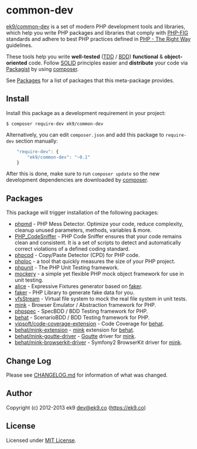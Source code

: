 common-dev
==========

[ek9/common-dev][0] is a set of modern PHP development tools and libraries,
which help you write PHP packages and libraries that comply with [PHP-FIG][1]
standards and adhere to best PHP practices defined in [PHP - The Right Way][2]
guidelines.

These tools help you write **well-tested** ([TDD][3] / [BDD][4]) **functional**
& **object-oriented** code. Follow [SOLID][5] principles easier and
**distribute** your code via [Packagist][6] by using [composer][7].

See [Packages](#Packages) for a list of packages that this meta-package
provides.

## Install

Install this package as a development requirement in your project:

    $ composer require-dev ek9/common-dev

Alternatively, you can edit `composer.json` and add this package to
`require-dev` section manually:

```js
    "require-dev": {
        "ek9/common-dev": "~0.1"
    }
```

After this is done, make sure to run `composer update` so the new development
dependencies are downloaded by [composer][5].

## Packages

This package will trigger installation of the following packages:

- [phpmd][110] - PHP Mess Detector. Optimize your code, reduce complexity,
  cleanup unused parameters, methods, variables & more.
- [PHP_CodeSniffer][120] - PHP Code Sniffer ensures that your code remains clean
  and consistent. It is a set of scripts to detect and automatically correct
  violations of a defined coding standard.
- [phpcpd][130] - Copy/Paste Detector (CPD) for PHP code.
- [phploc][140] - a tool that quickly measures the size of your PHP project.
- [phpunit][200] - The PHP Unit Testing framework.
- [mockery][210] - a simple yet flexible PHP mock object framework for use in
  unit testing.
- [alice][240] - Expressive Fixtures generator based on [faker][250].
- [faker][250] - PHP Library to generate fake data for you.
- [vfsStream][300] - Virtual file system to mock the real file system in unit
  tests.
- [mink][400] - Browser Emulator / Abstraction framework for PHP.
- [phpspec][800] - SpecBDD / BDD Testing framework for PHP.
- [behat][900] - ScenarioBDD / BDD Testing framework for PHP.
- [vipsoft/code-coverage-extension][910] - Code Coverage for [behat][900].
- [behat/mink-extension][950] - [mink][400] extension for [behat][900].
- [behat/mink-goutte-driver][960] - [Goutte][450] driver for [mink][400].
- [behat/mink-browserkit-driver][970] - Symfony2 BrowserKit driver for
  [mink][400].

## Change Log

Please see [CHANGELOG.md](CHANGELOG.md) for information of what was changed.

## Author

Copyright (c) 2012-2013 ek9 <dev@ek9.co> (https://ek9.co)

## License

Licensed under [MIT License](LICENSE).

[0]: https://packagist.org/packages/ek9/common-dev
[1]: http://www.php-fig.org
[2]: http://www.phptherightway.com
[3]: https://en.wikipedia.org/wiki/Test-driven_development
[4]: https://en.wikipedia.org/wiki/Behavior-driven_development
[5]: https://en.wikipedia.org/wiki/SOLID_(object-oriented_design)
[6]: https://packagist.org
[7]: https://getcomposer.org

[110]: https://phpmd.org
[120]: https://pear.php.net/package/PHP_CodeSniffer
[130]: https://github.com/sebastianbergmann/phpcpd
[140]: https://github.com/sebastianbergmann/phploc
[200]: https://phpunit.de
[210]: https://github.com/padraic/mockery
[240]: https://github.com/nelmio/alice
[250]: https://github.com/fzaninotto/Faker
[300]: https://github.com/mikey179/vfsStream
[400]: http://mink.behat.org
[450]: https://github.com/FriendsOfPHP/Goutte
[800]: http://www.phpspec.net
[900]: http://behat.org
[910]: https://github.com/vipsoft/code-coverage-extension
[950]: http://extensions.behat.org/mink
[960]: https://github.com/minkphp/MinkGoutteDriver
[970]: https://github.com/minkphp/MinkBrowserKitDriver

